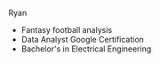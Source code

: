 Ryan

- Fantasy football analysis
- Data Analyst Google Certification
- Bachelor's in Electrical Engineering


